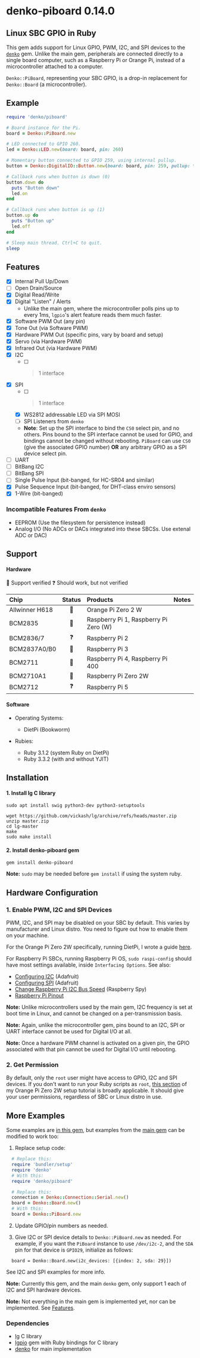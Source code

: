 # denko-piboard 0.14.0

## Linux SBC GPIO in Ruby

This gem adds support for Linux GPIO, PWM, I2C, and SPI devices to the [`denko`](https://github.com/denko-rb/denko) gem. Unlike the main gem, peripherals are connected directly to a single board computer, such as a Raspberry Pi or Orange Pi, instead of a microcontroller attached to a computer.

`Denko::PiBoard`, representing your SBC GPIO, is a drop-in replacement for `Denko::Board` (a microcontroller).

## Example
```ruby
require 'denko/piboard'

# Board instance for the Pi.
board = Denko::PiBoard.new

# LED connected to GPIO 260.
led = Denko::LED.new(board: board, pin: 260)

# Momentary button connected to GPIO 259, using internal pullup.
button = Denko::DigitalIO::Button.new(board: board, pin: 259, pullup: true)

# Callback runs when button is down (0)
button.down do
  puts "Button down"
  led.on
end

# Callback runs when button is up (1)
button.up do
  puts "Button up"
  led.off
end

# Sleep main thread. Ctrl+C to quit.
sleep
```

## Features
- [x] Internal Pull Up/Down
- [ ] Open Drain/Source
- [x] Digital Read/Write
- [x] Digital "Listen" / Alerts
  - Unlike the main gem, where the microcontroller polls pins up to every 1ms, `lgpio`'s alert feature reads them much faster.
- [x] Software PWM Out (any pin)
- [x] Tone Out (via Software PWM)
- [x] Hardware PWM Out (specific pins, vary by board and setup)
- [x] Servo (via Hardware PWM)
- [x] Infrared Out (via Hardware PWM)
- [x] I2C
  - [ ] > 1 interface
- [x] SPI
  - [ ] > 1 interface
  - [x] WS2812 addressable LED via SPI MOSI
  - [ ] SPI Listeners from `denko`
  - **Note**:  Set up the SPI interface to bind the `CS0` select pin, and no others. Pins bound to the SPI interface cannot be used for GPIO, and bindings cannot be changed without rebooting. `PiBoard` can use `CS0` (give the associated GPIO number) **OR** any arbitrary GPIO as a SPI device select pin.
- [ ] UART
- [ ] BitBang I2C
- [ ] BitBang SPI
- [ ] Single Pulse Input (bit-banged, for HC-SR04 and similar)
- [x] Pulse Sequence Input (bit-banged, for DHT-class enviro sensors)
- [x] 1-Wire (bit-banged)

### Incompatible Features From `denko`
- EEPROM (Use the filesystem for persistence instead)
- Analog I/O (No ADCs or DACs integrated into these SBCSs. Use extenal ADC or DAC)

## Support

#### Hardware

:green_heart: Support verified
:question: Should work, but not verified

|    Chip        | Status          | Products                               | Notes |
| :--------      | :------:        | :----------------------                |------ |
| Allwinner H618 | :green_heart:   | Orange Pi Zero 2 W                     |
| BCM2835        | :green_heart:   | Raspberry Pi 1, Raspberry Pi Zero (W)  |
| BCM2836/7      | :question:      | Raspberry Pi 2                         |
| BCM2837A0/B0   | :green_heart:   | Raspberry Pi 3                         |
| BCM2711        | :green_heart:   | Raspberry Pi 4, Raspberry Pi 400       |
| BCM2710A1      | :green_heart:   | Raspberry Pi Zero 2W                   |
| BCM2712        | :question:      | Raspberry Pi 5                         |

#### Software

- Operating Systems:
  - DietPi (Bookworm)

- Rubies:
  - Ruby 3.1.2 (system Ruby on DietPi)
  - Ruby 3.3.2 (with and without YJIT)

## Installation

#### 1. Install lg C library
```shell
sudo apt install swig python3-dev python3-setuptools

wget https://github.com/vickash/lg/archive/refs/heads/master.zip
unzip master.zip
cd lg-master
make
sudo make install
```

#### 2. Install denko-piboard gem
```shell
gem install denko-piboard
```
**Note:** `sudo` may be needed before `gem install` if using the system ruby.

## Hardware Configuration

### 1. Enable PWM, I2C and SPI Devices
PWM, I2C, and SPI may be disabled on your SBC by default. This varies by manufacturer and Linux distro. You need to figure out how to enable them on your machine.

For the Orange Pi Zero 2W specifically, running DietPi, I wrote a guide [here](http://vickash.com/2024/08/06/ruby-lgpio-on-orangepi-zero2w.html#step-5-enable-i2c-and-spi).

For Raspberry Pi SBCs, running Raspberry Pi OS, `sudo raspi-config` should have most settings available, inside `Interfacing Options`. See also:
  - [Configuring I2C](https://learn.adafruit.com/adafruits-raspberry-pi-lesson-4-gpio-setup/configuring-i2c) (Adafruit)
  - [Configuring SPI](https://learn.adafruit.com/adafruits-raspberry-pi-lesson-4-gpio-setup/configuring-spi) (Adafruit)
  - [Change Raspberry Pi I2C Bus Speed](https://www.raspberrypi-spy.co.uk/2018/02/change-raspberry-pi-i2c-bus-speed/) (Raspberry Spy)
  - [Raspberry Pi Pinout](https://pinout.xyz/)

**Note:** Unlike microcontrollers used by the main gem, I2C frequency is set at boot time in Linux, and cannot be changed on a per-transmission basis.

**Note:** Again, unlike the microcontroller gem, pins bound to an I2C, SPI or UART interface cannot be used for Digital I/O at all.

**Note:** Once a hardware PWM channel is activated on a given pin, the GPIO associated with that pin cannot be used for Digital I/O until rebooting.

### 2. Get Permission
By default, only the `root` user might have access to GPIO, I2C and SPI devices. If you don't want to run your Ruby scripts as `root`, [this section](http://vickash.com/2024/08/06/ruby-lgpio-on-orangepi-zero2w.html#step-6-get-permission) of my Orange Pi Zero 2W setup tutorial is broadly applicable. It should give your user permissions, regardless of SBC or Linux distro in use.

## More Examples
Some examples are [in this gem](examples), but examples from the [main gem](https://github.com/denko-rb/denko/tree/master/examples) can be modified to work too:

1. Replace setup code:
  ```ruby
    # Replace this:
    require 'bundler/setup'
    require 'denko'
    # With this:
    require 'denko/piboard'

    # Replace this:
    connection = Denko::Connection::Serial.new()
    board = Denko::Board.new()
    # With this:
    board = Denko::PiBoard.new
  ```

2. Update GPIO/pin numbers as needed.

3. Give I2C or SPI device details to `Denko::PiBoard.new` as needed. For example, if you want the `PiBoard` instance to use `/dev/i2c-2`, and the `SDA` pin for that device is `GPIO29`, initialize as follows:
  ```
    board = Denko::Board.new(i2c_devices: [{index: 2, sda: 29}])
  ```
  See I2C and SPI examples for more info.

**Note:** Currently this gem, and the main `denko` gem, only support 1 each of I2C and SPI hardware devices.

**Note:** Not everything in the main gem is implemented yet, nor can be implemented. See [Features](#features).

### Dependencies

- [lg](https://github.com/joan2937/lg) C library
- [lgpio](https://github.com/denko-rb/lgpio) gem with Ruby bindings for C library
- [denko](https://github.com/denko-rb/denko) for main implementation
